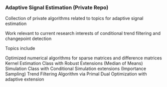 ### Adaptive Signal Estimation (Private Repo)

Collection of private algorithms related to topics for adaptive signal estimation

Work relevant to current research interests of conditional trend filtering and changepoint detection

Topics include

Optimized numerical algorithms for sparse matrices and difference matrices
Kernel Estimation Class with Robust Extensions (Median of Means)
Simulation Class with Conditional Simulation extensions (Importance Sampling)
Trend Filtering Algorithm via Primal Dual Optimization with adaptive extension
